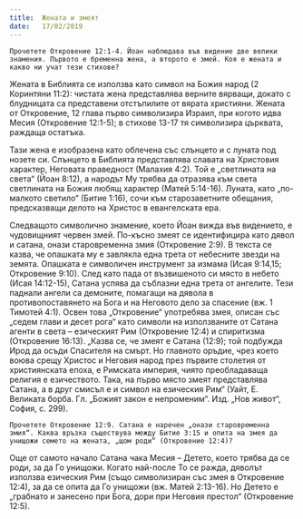 ```yaml
---
title:  Жената и змеят
date:   17/02/2019
---
```


`Прочетете Откровение 12:1-4. Йоан наблюдава във видение две велики знамения. Първото е бременна жена, а второто е змей. Коя е жената и какво ни учат тези стихове?`

Жената в Библията се използва като символ на Божия народ (2 Коринтяни 11:2): чистата жена представлява верните вярващи, докато с блудницата са представени отстъпилите от вярата християни. Жената от Откровение, 12 глава първо символизира Израил, при когото идва Месия (Откровение 12:1-5); в стихове 13-17 тя символизира църквата, раждаща остатъка.

Тази жена е изобразена като облечена със слънцето и с луната под нозете си. Слънцето в Библията представлява славата на Христовия характер, Неговата праведност (Малахия 4:2). Той е „светлината на света“ (Йоан 8:12), а народът Му трябва да отразява към света светлината на Божия любящ характер (Матей 5:14-16). Луната, като „по-малкото светило“ (Битие 1:16), сочи към старозаветните обещания, предсказващи делото на Христос в евангелската ера.

Следващото символично знамение, което Йоан вижда във видението, е чудовищният червен змей. По-късно змеят се идентифицира като дявол и сатана, онази старовременна змия (Откровение 2:9). В текста се казва, че опашката му е завлякла една трета от небесните звезди на земята. Опашката е символичен инструмент за измама (Исая 9:14,15; Откровение 9:10). След като пада от възвишеното си място в небето (Исая 14:12-15), Сатана успява да съблазни една трета от ангелите. Тези паднали ангели са демоните, помагащи на дявола в противопоставянето на Бога и на Неговото дело за спасение (вж. 1 Тимотей 4:1). Освен това „Откровение“ употребява змея, описан със „седем глави и десет рога“ като символи на използваните от Сатана агенти в света – езическият Рим (Откровение 12:4) и спиритизма (Откровение 16:13). „Казва се, че змеят е Сатана (12:9); той подбужда Ирод да осъди Спасителя на смърт. Но главното оръдие, чрез което воюва срещу Христос и Неговия народ през първите столетия от християнската епоха, е Римската империя, чиято преобладаваща религия е езичеството. Така, на първо място змеят представлява Сатана, а в друг смисъл е и символ на езическия Рим“ (Уайт, Е. Великата борба. Гл. „Божият закон е непроменим“. Изд. „Нов живот“, София, с. 299).

`Прочетете Откровение 12:9. Сатана е наречен „онази старовременна змия“. Каква връзка съществува между Битие 3:15 и опита на змея да унищожи семето на жената, „щом роди“ (Откровение 12:4)?`

Още от самото начало Сатана чака Месия – Детето, което трябва да се роди, за да Го унищожи. Когато най-после То се ражда, дяволът използва езическия Рим (също символизиран със змея в Откровение 12:4), за да се опита да Го унищожи (вж. Матей 2:13-16). Но Детето е „грабнато и занесено при Бога, дори при Неговия престол“ (Откровение 12:5).